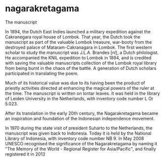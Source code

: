 nagarakretagama
===============

The manuscript

In 1894, the Dutch East Indies launched a military expedition against the Cakranegara royal house of Lombok. That year, the Dutch took the manuscript as part of the valuable Lombok treasure, war-booty from the destroyed palace of Mataram-Cakranagara in Lombok. The first western scholar to study the manuscript was J.L.A. Brandes [nl], a Dutch philologist. He accompanied the KNIL expedition to Lombok in 1894, and is credited with saving the valuable manuscripts collection of the Lombok royal library from being burnt in the chaos of the battle. A generation of Dutch scholars participated in translating the poem.

Much of its historical value was due to its having been the product of priestly activities directed at enhancing the magical powers of the ruler at the time. The manuscript is written on lontar leaves. It was held in the library of Leiden University in the Netherlands, with inventory code number L Or 5.023.

After its translation in the early 20th century, the Nagarakretagama became an inspiration and foundation of the Indonesian independence movement.

In 1970 during the state visit of president Suharto to the Netherlands, the manuscript was given back to Indonesia. Today it is held by the National Library of Indonesia, with inventory code number NB 9. In May 2008 UNESCO recognised the significance of the Nagarakretagama by naming it "The Memory of the World - Regional Register for Asia/Pacific", and finally registered it in 2013
